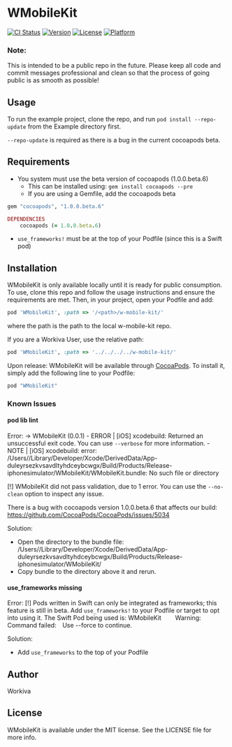 # WMobileKit

[![CI Status](http://img.shields.io/travis/Workiva/WMobileKit.svg?style=flat)](https://travis-ci.org/Workiva/WMobileKit)
[![Version](https://img.shields.io/cocoapods/v/WMobileKit.svg?style=flat)](http://cocoapods.org/pods/WMobileKit)
[![License](https://img.shields.io/cocoapods/l/WMobileKit.svg?style=flat)](http://cocoapods.org/pods/WMobileKit)
[![Platform](https://img.shields.io/cocoapods/p/WMobileKit.svg?style=flat)](http://cocoapods.org/pods/WMobileKit)

### Note:
This is intended to be a public repo in the future. Please keep all code and commit messages professional and clean so that the
process of going public is as smooth as possible!

## Usage

To run the example project, clone the repo, and run `pod install --repo-update` from the Example directory first.

`--repo-update` is required as there is a bug in the current cocoapods beta.

## Requirements
- You system must use the beta version of cocoapods (1.0.0.beta.6)
    - This can be installed using: `gem install cocoapods --pre`
    - If you are using a Gemfile, add the cocoapods beta
```ruby
gem "cocoapods", "1.0.0.beta.6"

DEPENDENCIES
    cocoapods (= 1.0.0.beta.6)
 ```
 - `use_frameworks!` must be at the top of your Podfile (since this is a Swift pod)

## Installation

WMobileKit is only available locally until it is ready for public consumption. To use,
clone this repo and follow the usage instructions and ensure the requirements are met.
Then, in your project, open your Podfile and add:

```ruby
pod 'WMobileKit', :path => '/<path>/w-mobile-kit/'
```

where the path is the path to the local w-mobile-kit repo.

If you are a Workiva User, use the relative path:

```ruby
pod 'WMobileKit', :path => '../../../../w-mobile-kit/'
```

Upon release:
WMobileKit will be available through [CocoaPods](http://cocoapods.org). To install
it, simply add the following line to your Podfile:

```ruby
pod "WMobileKit"
```

### Known Issues

#### pod lib lint

Error:
 -> WMobileKit (0.0.1)
    - ERROR | [iOS] xcodebuild: Returned an unsuccessful exit code. You can use `--verbose` for more information.
    - NOTE  | [iOS] xcodebuild:  error: /Users/<username>/Library/Developer/Xcode/DerivedData/App-duleyrsezkvsavdltyhdceybcwgx/Build/Products/Release-iphonesimulator/WMobileKit/WMobileKit.bundle: No such file or directory

[!] WMobileKit did not pass validation, due to 1 error.
You can use the `--no-clean` option to inspect any issue.

There is a bug with cocoapods version 1.0.0.beta.6 that affects our build: https://github.com/CocoaPods/CocoaPods/issues/5034

Solution:
- Open the directory to the bundle file: /Users/<username>/Library/Developer/Xcode/DerivedData/App-duleyrsezkvsavdltyhdceybcwgx/Build/Products/Release-iphonesimulator/WMobileKit/
- Copy bundle to the directory above it and rerun.

#### use_frameworks missing

Error:
[!] Pods written in Swift can only be integrated as frameworks; this feature is still in beta. Add `use_frameworks!` to your Podfile or target to opt into using it. The Swift Pod being used is: WMobileKit
    Warning: Command failed:  Use --force to continue.

Solution:
- Add `use_frameworks` to the top of your Podfile

## Author

Workiva

## License

WMobileKit is available under the MIT license. See the LICENSE file for more info.
